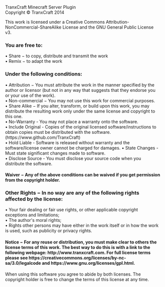 TranxCraft Minecraft Server Plugin<br>
Copyright © TranxCraft 2014

This work is licensed under a Creative Commons Attribution-NonCommercial-ShareAlike License and the GNU General Public License v3.

<h3>You are free to:</h3>
&bull; Share − to copy, distribute and transmit the work<br>
&bull; Remix − to adapt the work<br>
<h3>Under the following conditions:</h3>
&bull; Attribution − You must attribute the work in the manner specified by the author or licensor (but not in any way that suggests that they endorse you or your use of the work).<br>
&bull; Non-commercial − You may not use this work for commercial purposes.<br>
&bull; Share Alike − If you alter, transform, or build upon this work, you may distribute the resulting work only under the same license and copyright to this one.<br>
&bull; No-Warranty - You may not place a warranty onto the software.<br>
&bull; Include Original - Copies of the original licensed software/instructions to obtain copies must be distributed with the software. (https://www.github.com/TranxCraft)<br>
&bull; Hold Liable - Software is released without warranty and the software/license owner cannot be charged for damages.
&bull; State Changes - Must state significant changes made to software.<br>
&bull; Disclose Source - You must disclose your source code when you distribute the software.<br>
<h4>Waiver − Any of the above conditions can be waived if you get permission from the copyright holder.</h4>

<h3>Other Rights − In no way are any of the following rights affected by the license:</h3>
&bull; Your fair dealing or fair use rights, or other applicable copyright exceptions and limitations;<br>
&bull; The author's moral rights;<br>
&bull; Rights other persons may have either in the work itself or in how the work is used, such as publicity or privacy rights.<br>
<h4>Notice − For any reuse or distribution, you must make clear to others the license terms of this work. The best way to do this is with a link to the following webpage: http://www.tranxcraft.com. For full license terms please see https://creativecommons.org/licenses/by-nc-sa/3.0/legalcode and https://www.gnu.org/licenses/gpl.html.</h4> When using this software you agree to abide by both licenses. The copyright holder is free to change the terms of this license at any time. 

